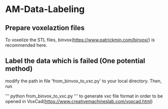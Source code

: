 # AM-Data-Labeling
## Prepare voxelaztion files
To voxelize the STL files, binvox(https://www.patrickmin.com/binvox/) is recommended here.

## Label the data which is failed (One potential method)

modify the path in file 'from_binvox_to_vxc.py' to your local directory.
Then, run

'''
python from_binvox_to_vxc.py
'''
to generate vxc file format in order to be opened in VoxCad(https://www.creativemachineslab.com/voxcad.html)
